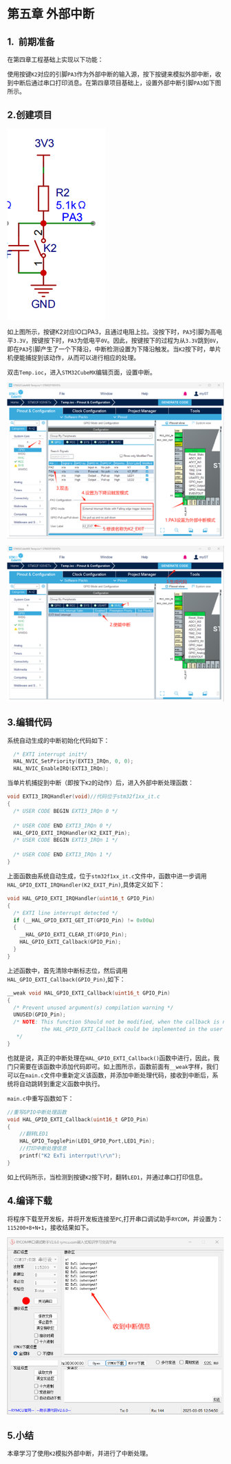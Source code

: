 # 第五章 外部中断

## 1.  前期准备

在第四章工程基础上实现以下功能：

使用按键`K2`对应的引脚`PA3`作为外部中断的输入源，按下按键来模拟外部中断，收到中断后通过串口打印消息。在第四章项目基础上，设置外部中断引脚`PA3`如下图所示。

## 2.创建项目

![](images/exit3.png)

如上图所示，按键K2对应IO口PA3，且通过电阻上拉。没按下时，`PA3`引脚为高电平`3.3V`，按键按下时，`PA3`为低电平`0V`。因此，按键按下的过程为从`3.3V`跳到`0V`，即在`PA3`引脚产生了一个下降沿，中断检测设置为下降沿触发。当`K2`按下时，单片机便能捕捉到该动作，从而可以进行相应的处理。

双击`Temp.ioc`，进入`STM32CubeMX`编辑页面，设置中断。

![](images/exit1.png)

![](images/exit2.png)

## 3.编辑代码

系统自动生成的中断初始化代码如下：

```c
  /* EXTI interrupt init*/
  HAL_NVIC_SetPriority(EXTI3_IRQn, 0, 0);
  HAL_NVIC_EnableIRQ(EXTI3_IRQn);
```

当单片机捕捉到中断（即按下`K2`的动作）后，进入外部中断处理函数：

```c
void EXTI3_IRQHandler(void)//代码位于stm32f1xx_it.c
{
  /* USER CODE BEGIN EXTI3_IRQn 0 */

  /* USER CODE END EXTI3_IRQn 0 */
  HAL_GPIO_EXTI_IRQHandler(K2_EXIT_Pin);
  /* USER CODE BEGIN EXTI3_IRQn 1 */

  /* USER CODE END EXTI3_IRQn 1 */
}
```

上面函数由系统自动生成，位于`stm32f1xx_it.c`文件中，函数中进一步调用`HAL_GPIO_EXTI_IRQHandler(K2_EXIT_Pin)`,具体定义如下：

```c
void HAL_GPIO_EXTI_IRQHandler(uint16_t GPIO_Pin)
{
  /* EXTI line interrupt detected */
  if (__HAL_GPIO_EXTI_GET_IT(GPIO_Pin) != 0x00u)
  {
    __HAL_GPIO_EXTI_CLEAR_IT(GPIO_Pin);
    HAL_GPIO_EXTI_Callback(GPIO_Pin);
  }
}
```

上述函数中，首先清除中断标志位，然后调用`HAL_GPIO_EXTI_Callback(GPIO_Pin)`,如下：

```c
__weak void HAL_GPIO_EXTI_Callback(uint16_t GPIO_Pin)
{
  /* Prevent unused argument(s) compilation warning */
  UNUSED(GPIO_Pin);
  /* NOTE: This function Should not be modified, when the callback is needed,
           the HAL_GPIO_EXTI_Callback could be implemented in the user file
   */
}
```

也就是说，真正的中断处理在`HAL_GPIO_EXTI_Callback()`函数中进行，因此，我门只需要在该函数中添加代码即可。如上图所示，函数前面有`__weak`字样，我们可以在`main.c`文件中重新定义该函数，并添加中断处理代码，接收到中断后，系统将自动跳转到重定义函数中执行。

`main.c`中重写函数如下：

```c
//重写GPIO中断处理函数
void HAL_GPIO_EXTI_Callback(uint16_t GPIO_Pin)
{
    //翻转LED1
    HAL_GPIO_TogglePin(LED1_GPIO_Port,LED1_Pin);
    //打印中断处理信息
    printf("K2 ExTi interrput!\r\n");
}
```

如上代码所示，当检测到按键`K2`按下时，翻转`LED1`，并通过串口打印信息。

## 4.编译下载

将程序下载至开发板，并将开发板连接至`PC`,打开串口调试助手`RYCOM`，并设置为：`115200+8+N+1`，接收结果如下。

![](images/exit4.png)

## 5.小结

本章学习了使用`K2`模拟外部中断，并进行了中断处理。
